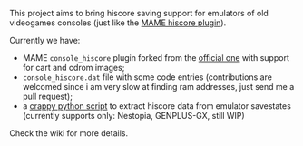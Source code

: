 This project aims to bring hiscore saving support for emulators of old videogames consoles (just like the [MAME hiscore plugin](https://highscore.mameworld.info)).

Currently we have:
 - MAME `console_hiscore` plugin forked from the [official one](https://github.com/mamedev/mame/tree/master/plugins/hiscore) with support for cart and cdrom images;
 - `console_hiscore.dat` file with some code entries (contributions are welcomed since i am very slow at finding ram addresses, just send me a pull request);
 - a [crappy python script](tools/state2hi.py) to extract hiscore data from emulator savestates (currently supports only: Nestopia, GENPLUS-GX, still WIP)
 
Check the wiki for more details.
